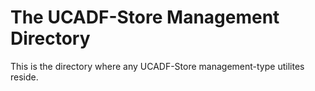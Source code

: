 # The UCADF-Store Management Directory
This is the directory where any UCADF-Store management-type utilites reside.
